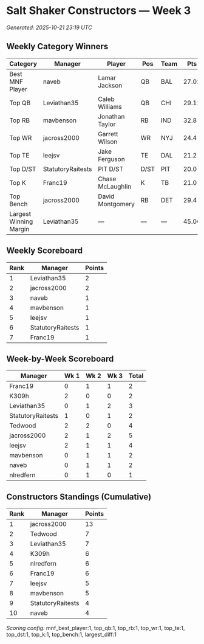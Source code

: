 # Salt Shaker Constructors — Week 3
_Generated: 2025-10-21 23:19 UTC_

## Weekly Category Winners
| Category | Manager | Player | Pos | Team | Pts |
|---|---|---|---|---|---|
| Best MNF Player | naveb | Lamar Jackson | QB | BAL | 27.02 |
| Top QB | Leviathan35 | Caleb Williams | QB | CHI | 29.12 |
| Top RB | mavbenson | Jonathan Taylor | RB | IND | 32.8 |
| Top WR | jacross2000 | Garrett Wilson | WR | NYJ | 24.4 |
| Top TE | leejsv | Jake Ferguson | TE | DAL | 21.2 |
| Top D/ST | StatutoryRaitests | PIT D/ST | D/ST | PIT | 20.0 |
| Top K | Franc19 | Chase McLaughlin | K | TB | 21.0 |
| Top Bench | jacross2000 | David Montgomery | RB | DET | 29.4 |
| Largest Winning Margin | Leviathan35 | — | — | — | 45.06 |

## Weekly Scoreboard
| Rank | Manager | Points |
|---|---|---|
| 1 | Leviathan35 | 2 |
| 2 | jacross2000 | 2 |
| 3 | naveb | 1 |
| 4 | mavbenson | 1 |
| 5 | leejsv | 1 |
| 6 | StatutoryRaitests | 1 |
| 7 | Franc19 | 1 |

## Week-by-Week Scoreboard
| Manager | Wk 1 | Wk 2 | Wk 3 | Total |
|---|---|---|---|---|
| Franc19 | 0 | 1 | 1 | 2 |
| K309h | 2 | 0 | 0 | 2 |
| Leviathan35 | 0 | 1 | 2 | 3 |
| StatutoryRaitests | 1 | 0 | 1 | 2 |
| Tedwood | 2 | 2 | 0 | 4 |
| jacross2000 | 2 | 1 | 2 | 5 |
| leejsv | 2 | 1 | 1 | 4 |
| mavbenson | 0 | 1 | 1 | 2 |
| naveb | 0 | 1 | 1 | 2 |
| nlredfern | 0 | 1 | 0 | 1 |

## Constructors Standings (Cumulative)
| Rank | Manager | Points |
|---|---|---|
| 1 | jacross2000 | 13 |
| 2 | Tedwood | 7 |
| 3 | Leviathan35 | 7 |
| 4 | K309h | 6 |
| 5 | nlredfern | 6 |
| 6 | Franc19 | 6 |
| 7 | leejsv | 5 |
| 8 | mavbenson | 5 |
| 9 | StatutoryRaitests | 4 |
| 10 | naveb | 4 |

_Scoring config:_ mnf_best_player:1, top_qb:1, top_rb:1, top_wr:1, top_te:1, top_dst:1, top_k:1, top_bench:1, largest_diff:1
